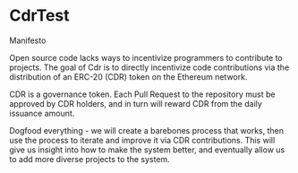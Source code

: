 # CdrTest
Manifesto


Open source code lacks ways to incentivize programmers to contribute to projects. The goal of Cdr is to directly incentivize code contributions via the distribution of an ERC-20 (CDR) token on the Ethereum network.

CDR is a governance token. Each Pull Request to the repository must be approved by CDR holders, and in turn will reward CDR from the daily issuance amount.

Dogfood everything - we will create a barebones process that works, then use the process to iterate and improve it via CDR contributions. This will give us insight into how to make the system better, and eventually allow us to add more diverse projects to the system.
